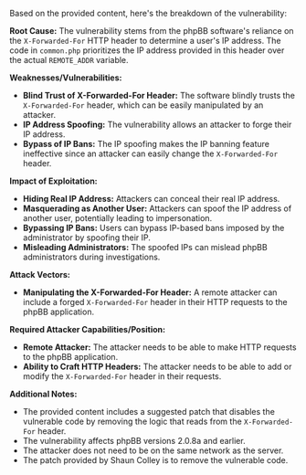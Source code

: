 Based on the provided content, here's the breakdown of the vulnerability:

**Root Cause:**
The vulnerability stems from the phpBB software's reliance on the `X-Forwarded-For` HTTP header to determine a user's IP address. The code in `common.php` prioritizes the IP address provided in this header over the actual `REMOTE_ADDR` variable.

**Weaknesses/Vulnerabilities:**
*   **Blind Trust of X-Forwarded-For Header:** The software blindly trusts the `X-Forwarded-For` header, which can be easily manipulated by an attacker.
*   **IP Address Spoofing:** The vulnerability allows an attacker to forge their IP address.
*   **Bypass of IP Bans:** The IP spoofing makes the IP banning feature ineffective since an attacker can easily change the `X-Forwarded-For` header.

**Impact of Exploitation:**
*   **Hiding Real IP Address:** Attackers can conceal their real IP address.
*   **Masquerading as Another User:** Attackers can spoof the IP address of another user, potentially leading to impersonation.
*   **Bypassing IP Bans:** Users can bypass IP-based bans imposed by the administrator by spoofing their IP.
*   **Misleading Administrators:** The spoofed IPs can mislead phpBB administrators during investigations.

**Attack Vectors:**
*   **Manipulating the X-Forwarded-For Header:** A remote attacker can include a forged `X-Forwarded-For` header in their HTTP requests to the phpBB application.

**Required Attacker Capabilities/Position:**
*   **Remote Attacker:** The attacker needs to be able to make HTTP requests to the phpBB application.
*   **Ability to Craft HTTP Headers:** The attacker needs to be able to add or modify the `X-Forwarded-For` header in their requests.

**Additional Notes:**
*   The provided content includes a suggested patch that disables the vulnerable code by removing the logic that reads from the `X-Forwarded-For` header.
*   The vulnerability affects phpBB versions 2.0.8a and earlier.
*   The attacker does not need to be on the same network as the server.
*   The patch provided by Shaun Colley is to remove the vulnerable code.